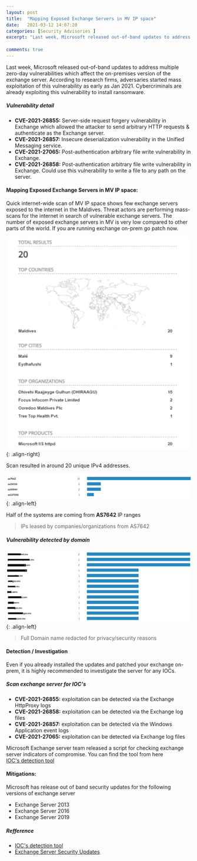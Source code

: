```yaml
---
layout: post
title:  "Mapping Exposed Exchange Servers in MV IP space"
date:   2021-03-12 14:07:20
categories: [Security Advisories ]
excerpt: "Last week, Microsoft released out-of-band updates to address multiple zero-day vulnerabilities which affect the on-premises version of the exchange server"

comments: true
---
```




Last week, Microsoft released out-of-band updates to address multiple zero-day vulnerabilities which affect the on-premises version of the exchange server. According to research firms, adversaries started mass exploitation of this vulnerability as early as Jan 2021. Cybercriminals are already exploiting this vulnerability to install ransomware.

##### Vulnerability detail

- **CVE-2021-26855:** Server-side request forgery vulnerability in Exchange which allowed the attacker to send arbitrary HTTP requests & authenticate as the Exchange server.
- **CVE-2021-26857:** Insecure deserialization vulnerability in the Unified Messaging service.
- **CVE-2021-27065:** Post-authentication arbitrary file write vulnerability in Exchange.
- **CVE-2021-26858:** Post-authentication arbitrary file write vulnerability in Exchange. Could use this vulnerability to write a file to any path on the server.

#### Mapping Exposed Exchange Servers in MV IP space:

Quick internet-wide scan of MV IP space shows few exchange servers exposed to the internet in the Maldives. Threat actors are performing mass-scans for the internet in search of vulnerable exchange servers. The number of exposed exchange servers in MV is very low compared to other parts of the world. If you are running exchange on-prem go patch now.


![source-01](/img/enu16111111.PNG){: .align-right}

Scan resulted in around 20 unique IPv4 addresses. 

![source-01](/img/screenshot167.PNG){: .align-left}

Half of the systems are coming from **AS7642** IP ranges

> IPs leased by companies/organizations from AS7642


##### Vulnerability detected by domain

![source-01](/img/screenshot1.PNG){: .align-left}

> Full Domain name redacted for privacy/security reasons


#### Detection / Investigation

Even if you already installed the updates and patched your exchange on-prem, it is highly recommended to investigate the server for any IOCs.

##### Scan exchange server for IOC's

- **CVE-2021-26855:** exploitation can be detected via the  Exchange HttpProxy logs
- **CVE-2021-26858:** exploitation can be detected via the Exchange log files
- **CVE-2021-26857:** exploitation can be detected via the Windows Application event logs
- **CVE-2021-27065:** exploitation can be detected via Exchange log files

Microsoft Exchange server team released a script for checking exchange server indicators of compromise. You can find the tool from here  
[IOC's detection tool](https://github.com/microsoft/CSS-Exchange/tree/main/Security)


#### Mitigations:

Microsoft has release out of band security updates for the following versions of exchange server
- Exchange Server 2013
- Exchange Server 2016
- Exchange Server 2019

##### Refference

- [IOC's detection tool](https://github.com/microsoft/CSS-Exchange/tree/main/Security)
- [Exchange Server Security Updates](https://techcommunity.microsoft.com/t5/exchange-team-blog/released-march-2021-exchange-server-security-updates/ba-p/2175901)



